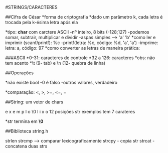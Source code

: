 #STRINGS/CARACTERES

##Cifra de César
*forma de criptografia
*dado um parâmetro k, cada letra é trocada pela k-ésima letra após ela 

*tipo: **char** com carctere ASCII
    -nº inteiro, 8 bits (-128;127)
    -podemos somar, subtrair, multiplicar e dividir
    -aspas simples --> 'a' 'b' 
*como ler e imprimir (scanf/printf): %c
    -printf(letra: %c, código: %d, 'a', 'a')
    -imprime: letra: a, código: 97
*como converter as letras de maneira prática:

###ASCII
*0-31: caracteres de controle 
*32 a 126: caracteres
*obs: não tem acento
*\t (9- tab) e \n (12- quebra de linha)

##Operações

*não existe bool 
    -0 é falso
    -outros valores, verdadeiro

*comparação: <,  >, >=, <=, =

##String: um vetor de chars

e x e m p l o \0 l i x o
12 posições
str exemplos tem 7 carateres

*str termina em **\0**

##Biblioteca string.h

strlen
strcmp --> comparar lexicograficamente
strcpy - copia str
strcat - concatena duas strs
